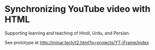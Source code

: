 # Synchronizing YouTube video with HTML

Supporting learning and teaching of Hindi, Urdu, and Persian.

See prototype at http://minar.tech/t2.html?p=projects/YT-iFrame/index
